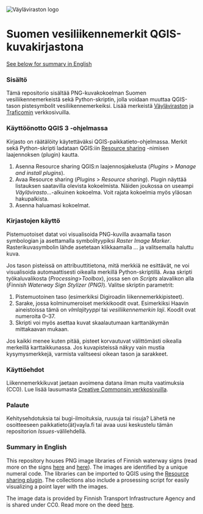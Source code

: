![Väyläviraston logo](https://vayla.fi/documents/25230764/35412219/vayla_sivussa_fi_sv_rgb.png)
# Suomen vesiliikennemerkit QGIS-kuvakirjastona
[See below for summary in English](https://github.com/finnishtransportagency/vesiliikennemerkit#summary-in-english)

### Sisältö
Tämä repositorio sisältää PNG-kuvakokoelman Suomen vesiliikennemerkeistä sekä Python-skriptin, jolla voidaan muuttaa QGIS-tason pistesymbolit vesiliikennemerkeiksi. Lisää merkeistä [Väyläviraston](https://vayla.fi/vaylista/vesivaylat/vesiliikennemerkit) ja [Traficomin](https://www.traficom.fi/fi/liikenne/merenkulku/vesiliikennemerkit-ja-valo-opasteet) verkkosivuilla.

### Käyttöönotto QGIS 3 -ohjelmassa
Kirjasto on räätälöity käytettäväksi QGIS-paikkatieto-ohjelmassa. Merkit sekä Python-skripti ladataan QGIS:iin [Resource sharing](http://qgis-contribution.github.io/QGIS-ResourceSharing/) -nimisen laajennoksen (plugin) kautta.

1. Asenna Resource sharing QGIS:n laajennosjakelusta (*Plugins* > *Manage and install plugins*).
2. Avaa Resource sharing (*Plugins* > *Resource sharing*). Plugin näyttää listauksen saatavilla olevista kokoelmista. Näiden joukossa on useampi *Väylävirasto...*-alkuinen kokoelma. Voit rajata kokoelmia myös yläosan hakupalkista.
3. Asenna haluamasi kokoelmat.

### Kirjastojen käyttö
Pistemuotoiset datat voi visualisoida PNG-kuvilla avaamalla tason symbologian ja asettamalla symbolityypiksi *Raster Image Marker*. Rasterikuvasymbolin lähde asetetaan klikkaamalla *...* ja valitsemalla haluttu kuva. 

Jos tason pisteissä on attribuuttitietona, mitä merkkiä ne esittävät, ne voi visualisoida automaattisesti oikealla merkillä Python-skriptillä. Avaa skripti työkaluvalikosta (*Processing*>*Toolbox*), jossa sen on *Scripts* alavalikon alla (*Finnish Waterway Sign Stylizer (PNG)*). Valitse skriptin parametrit:
1. Pistemuotoinen taso (esimerkiksi Digiroadin liikennemerkkipisteet).
2. Sarake, jossa kolminumeroiset merkkikoodit ovat. Esimerkiksi Haavin aineistoissa tämä on *vlmlajityyppi* tai *vesiliikennemerkin laji*. Koodit ovat numeroita 0–37.
3. Skripti voi myös asettaa kuvat skaalautumaan karttanäkymän mittakaavan mukaan. 

Jos kaikki menee kuten pitää, pisteet korvautuvat välittömästi oikealla merkeillä karttaikkunassa. Jos kuvapisteissä näkyy vain mustia kysymysmerkkejä, varmista valitseesi oikean tason ja sarakkeet.

### Käyttöehdot
Liikennemerkkikuvat jaetaan avoimena datana ilman muita vaatimuksia (CC0). Lue lisää lausumasta [Creative Commonsin verkkosivuilla](https://creativecommons.org/publicdomain/zero/1.0/deed.fi).

### Palaute
Kehitysehdotuksia tai bugi-ilmoituksia, ruusuja tai risuja? Lähetä ne osoitteeseen paikkatieto(ät)vayla.fi tai avaa uusi keskustelu tämän repositorion *Issues*-välilehdellä.

### Summary in English
This repository houses PNG image libraries of Finnish waterway signs (read more on the signs [here](https://vayla.fi/en/transport-network/waterways/navigation-marks) and [here](https://www.traficom.fi/en/transport/maritime/waterway-signs-and-light-signals)). The images are identified by a unique numeral code. The libraries can be imported to QGIS using the [Resource sharing plugin](http://qgis-contribution.github.io/QGIS-ResourceSharing/). The collections also include a prosessing script for easily visualizing a point layer with the images.

The image data is provided by Finnish Transport Infrastructure Agency and is shared under CC0. Read more on the deed [here](https://creativecommons.org/publicdomain/zero/1.0/deed.en).
